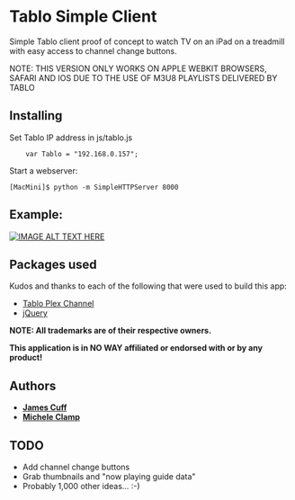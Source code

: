 
# Tablo Simple Client

Simple Tablo client proof of concept to watch TV on an iPad on a treadmill with easy access to channel change buttons. 

NOTE: THIS VERSION ONLY WORKS ON APPLE WEBKIT BROWSERS, SAFARI AND IOS
      DUE TO THE USE OF M3U8 PLAYLISTS DELIVERED BY TABLO

## Installing

Set Tablo IP address in js/tablo.js

````
    var Tablo = "192.168.0.157";
````

Start a webserver:
```
[MacMini]$ python -m SimpleHTTPServer 8000

```

## Example:

[![IMAGE ALT TEXT HERE](https://img.youtube.com/vi/NgzoxGgqtv4/0.jpg)](https://www.youtube.com/watch?v=NgzoxGgqtv4)


## Packages used

Kudos and thanks to each of the following that were used to build this app:

* [Tablo Plex Channel](https://github.com/plexinc-plugins/Tablo.bundle)
* [jQuery](http://jquery.com/download/)

**NOTE:  All trademarks are of their respective owners.**  

**This application is in NO WAY affiliated or endorsed with or by any product!**

## Authors

* **[James Cuff](http://twitter.com/jamesdotcuff)**
* **[Michele Clamp](http://twitter.com/micheleclamp)**

## TODO

* Add channel change buttons
* Grab thumbnails and "now playing guide data"
* Probably 1,000 other ideas... :-)
